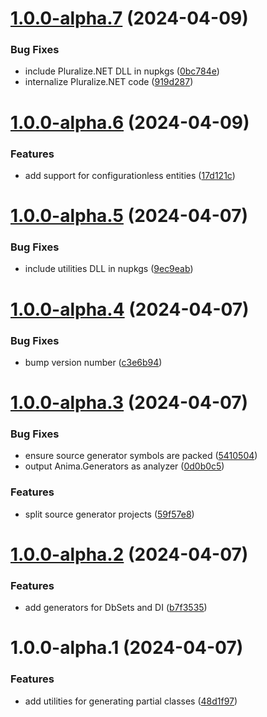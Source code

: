 # [1.0.0-alpha.7](https://github.com/Kizari/Anima/compare/v1.0.0-alpha.6...v1.0.0-alpha.7) (2024-04-09)


### Bug Fixes

* include Pluralize.NET DLL in nupkgs ([0bc784e](https://github.com/Kizari/Anima/commit/0bc784e0ee4d1f6ccc8c5fe62daaae994f020f75))
* internalize Pluralize.NET code ([919d287](https://github.com/Kizari/Anima/commit/919d287689709d26a67d0ce1b09e7cbb3332235e))

# [1.0.0-alpha.6](https://github.com/Kizari/Anima/compare/v1.0.0-alpha.5...v1.0.0-alpha.6) (2024-04-09)


### Features

* add support for configurationless entities ([17d121c](https://github.com/Kizari/Anima/commit/17d121c98ecc749e9e50c4d3d8c2c2a9d85999d4))

# [1.0.0-alpha.5](https://github.com/Kizari/Anima/compare/v1.0.0-alpha.4...v1.0.0-alpha.5) (2024-04-07)


### Bug Fixes

* include utilities DLL in nupkgs ([9ec9eab](https://github.com/Kizari/Anima/commit/9ec9eab64fb6e66956feb72cab1094aa3e95c7f4))

# [1.0.0-alpha.4](https://github.com/Kizari/Anima/compare/v1.0.0-alpha.3...v1.0.0-alpha.4) (2024-04-07)


### Bug Fixes

* bump version number ([c3e6b94](https://github.com/Kizari/Anima/commit/c3e6b94ae73aa12a0baae3b229c6f3465fa443e3))

# [1.0.0-alpha.3](https://github.com/Kizari/Anima/compare/v1.0.0-alpha.2...v1.0.0-alpha.3) (2024-04-07)


### Bug Fixes

* ensure source generator symbols are packed ([5410504](https://github.com/Kizari/Anima/commit/5410504d4d5928f1b931eac640a6bf393f6c59a8))
* output Anima.Generators as analyzer ([0d0b0c5](https://github.com/Kizari/Anima/commit/0d0b0c5a235c60c9a62072742735c8588f2caf59))


### Features

* split source generator projects ([59f57e8](https://github.com/Kizari/Anima/commit/59f57e84beacdf66920a8632f0c210fae6f6c377))

# [1.0.0-alpha.2](https://github.com/Kizari/Anima/compare/v1.0.0-alpha.1...v1.0.0-alpha.2) (2024-04-07)


### Features

* add generators for DbSets and DI ([b7f3535](https://github.com/Kizari/Anima/commit/b7f3535809ea26a3997af979af261c8537e34b0b))

# 1.0.0-alpha.1 (2024-04-07)


### Features

* add utilities for generating partial classes ([48d1f97](https://github.com/Kizari/Anima/commit/48d1f97c13e0e6c283c8c2c4665b04a778e3c5ea))

